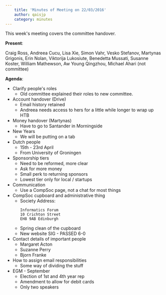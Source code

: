 ```yaml
---
    title: 'Minutes of Meeting on 22/03/2016'
    author: qaisjp
    category: minutes
---
```

This week's meeting covers the committee handover.

**Present**:

Craig Ross, Andreea Cucu, Lisa Xie, Simon Vahr, Vesko Stefanov, Martynas Grigonis, Erin Nolan, Viktorija Lukosiute, Benedetta Mussati, Susanne Koster, William Mathewson, Aw Young Qingzhou, Michael Ahari (not committee)


**Agenda**:

* Clarify people's roles
	* Old committee explained their roles to new committee.
* Account handover (Drive)
	* Email history retained
	* Andreea needs access to hers for a little while longer to wrap up HTB
* Money handover (Martynas)
	* Have to go to Santander in Morningside
* New Years
	* We will be putting on a tab
* Dutch people
	* 15th - 23rd April
	* From University of Groningen
* Sponsorship tiers
	* Need to be reformed, more clear
	* Ask for more money
	* Small perk to returning sponsors
	* Lowest tier only for local / startups
* Communication
	* Use a CompSoc page, not a chat for most things
* CompSoc cupboard and administrative thing
	* Society Address:
		```
		Informatics Forum
		10 Crichton Street
		EH8 9AB Edinburgh
		```
	* Spring clean of the cupboard
	* New website SIG - PASSED 6-0
* Contact details of important people
	* Margaret Acton
	* Suzanne Perry
	* Bjorn Franke
* How to assign email responsibilities
	* Some way of dividing the stuff
* EGM - September
	* Election of 1st and 4th year rep
	* Amendment to allow for debit cards
	* Only two speakers